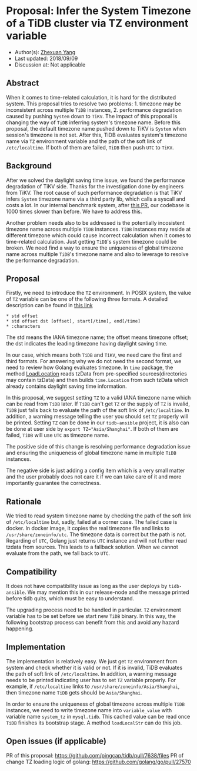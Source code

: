 # Proposal: Infer the System Timezone of a TiDB cluster via TZ environment variable

- Author(s):  [Zhexuan Yang](www.github.com/zhexuany)
- Last updated:  2018/09/09
- Discussion at: Not applicable 

## Abstract

When it comes to time-related calculation, it is hard for the distributed system. This proposal tries to resolve two problems: 1. timezone may be inconsistent across multiple `TiDB` instances, 2. performance degradation caused by pushing `System` down to `TiKV`. The impact of this proposal is changing the way of `TiDB` inferring system's timezone name. Before this proposal, the default timezone name pushed down to TiKV is `System` when session's timezone is not set. After this, TiDB evaluates system's timezone name via `TZ` environment variable and the path of the soft link of `/etc/localtime`. If both of them are failed, `TiDB` then push `UTC` to `TiKV`.

## Background

After we solved the daylight saving time issue, we found the performance degradation of TiKV side. Thanks for the investigation done by engineers from TiKV. The root cause of such performance degradation is that TiKV infers `System` timezone name via a third party lib, which calls a syscall and costs a lot. In our internal benchmark system, after [this PR](https://github.com/pingcap/tidb/pull/6823), our codebase is 1000 times slower than before. We have to address this. 

Another problem needs also to be addressed is the potentially incosistent timezone name across multiple `TiDB` instances. `TiDB` instances may reside at different timezone which could cause incorrect calculation when it comes to time-related calculation. Just getting `TiDB`'s system timezone could be broken. We need find a way to ensure the uniqueness of global timezone name across multiple `TiDB`'s timezone name and also to leverage to resolve the performance degradation. 

## Proposal

Firstly, we need to introduce the `TZ` environment. In POSIX system, the value of `TZ` variable can be one of the following three formats. A detailed description can be found in [this link](http://www.gnu.org/software/libc/manual/html_node/TZ-Variable.html)

    * std offset
    * std offset dst [offset], start[/time], end[/time]
    * :characters

The std means the IANA timezone name; the offset means timezone offset; the dst indicates the leading timezone having daylight saving time. 

In our case, which means both `TiDB` and `TiKV`, we need care the first and third formats. For answering why we do not need the second format, we need to review how Golang evaluates timezone. In `time` package, the method [LoadLocation](https://golang.org/pkg/time/#LoadLocation) reads tzData from pre-specified sources(directories may contain tzData) and then builds `time.Location` from such tzData which already contains daylight saving time information. 

In this proposal, we suggest setting `TZ` to a valid IANA timezone name which can be read from `TiDB` later. If `TiDB` can't get `TZ` or the supply of `TZ` is invalid, `TiDB` just falls back to evaluate the path of the soft link of `/etc/localtime`. In addition, a warning message telling the user you should set `TZ` properly will be printed. Setting `TZ` can be done in our `tidb-ansible` project, it is also can be done at user side by `export TZ="Asia/Shanghai"`. If both of them are failed, `TiDB` will use `UTC` as timezone name.

The positive side of this change is resolving performance degradation issue and ensuring the uniqueness of global timezone name in multiple `TiDB` instances. 

The negative side is just adding a config item which is a very small matter and the user probably does not care it if we can take care of it and more importantly guarantee the correctness. 


## Rationale

We tried to read system timezone name by checking the path of the soft link of `/etc/localtime` but, sadly, failed at a corner case. The failed case is docker. In docker image, it copies the real timezone file and links to `/usr/share/zoneinfo/utc`. The timezone data is correct but the path is not. Regarding of `UTC`, Golang just returns `UTC` instance and will not further read tzdata from sources. This leads to a fallback solution. When we cannot evaluate from the path, we fall back to `UTC`.

## Compatibility

It does not have compatibility issue as long as the user deploys by `tidb-ansible`. We may mention this in our release-node and the message printed before tidb quits, which must be easy to understand.

The upgrading process need to be handled in particular. `TZ` environment variable has to be set before we start new `TiDB` binary. In this way, the following bootstrap process can benefit from this and avoid any hazard happening.


## Implementation

The implementation is relatively easy. We just get `TZ` environment from system and check whether it is valid or not. If it is invalid, TiDB evaluates the path of soft link of `/etc/localtime`. In addition, a warning message needs to be printed indicating user has to set `TZ` variable properly. For example, if `/etc/localtime` links to `/usr/share/zoneinfo/Asia/Shanghai`, then timezone name `TiDB` gets should be `Asia/Shanghai`.

In order to ensure the uniqueness of global timezone across multiple `TiDB` instances, we need to write timezone name into `variable_value` with variable name `system_tz` in `mysql.tidb`.  This cached value can be read once `TiDB` finishes its bootstrap stage. A method `loadLocalStr` can do this job.
 
## Open issues (if applicable)

PR of this proposal: https://github.com/pingcap/tidb/pull/7638/files
PR of change TZ loading logic of golang: https://github.com/golang/go/pull/27570
